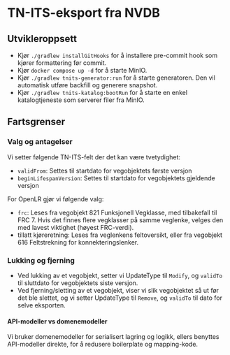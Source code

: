 # TN-ITS-eksport fra NVDB

## Utvikleroppsett

- Kjør `./gradlew installGitHooks` for å installere pre-commit hook som kjører formattering før commit.
- Kjør `docker compose up -d` for å starte MinIO.
- Kjør `./gradlew tnits-generator:run` for å starte generatoren. Den vil automatisk utføre backfill og generere snapshot.
- Kjør `./gradlew tnits-katalog:bootRun` for å starte en enkel katalogtjeneste som serverer filer fra MinIO.

## Fartsgrenser

### Valg og antagelser

Vi setter følgende TN-ITS-felt der det kan være tvetydighet:

- `validFrom`: Settes til startdato for vegobjektets første versjon
- `beginLifespanVersion`: Settes til startdato for vegobjektets gjeldende versjon

For OpenLR gjør vi følgende valg:

- `frc`: Leses fra vegobjekt 821 Funksjonell Vegklasse, med tilbakefall til FRC 7. Hvis det finnes flere vegklasser på samme veglenke, velges den med lavest viktighet (høyest FRC-verdi).
- tillatt kjøreretning: Leses fra veglenkens feltoversikt, eller fra vegobjekt 616 Feltstrekning for konnekteringslenker.

### Lukking og fjerning

- Ved lukking av et vegobjekt, setter vi UpdateType til `Modify`, og `validTo` til sluttdato for vegobjektets siste versjon.
- Ved fjerning/sletting av et vegobjekt, viser vi slik vegobjektet så ut før det ble slettet, og vi setter UpdateType til `Remove`, og `validTo` til dato for selve eksporten.

#### API-modeller vs domenemodeller

Vi bruker domenemodeller for serialisert lagring og logikk, ellers benyttes API-modeller direkte, for å redusere boilerplate og mapping-kode.
